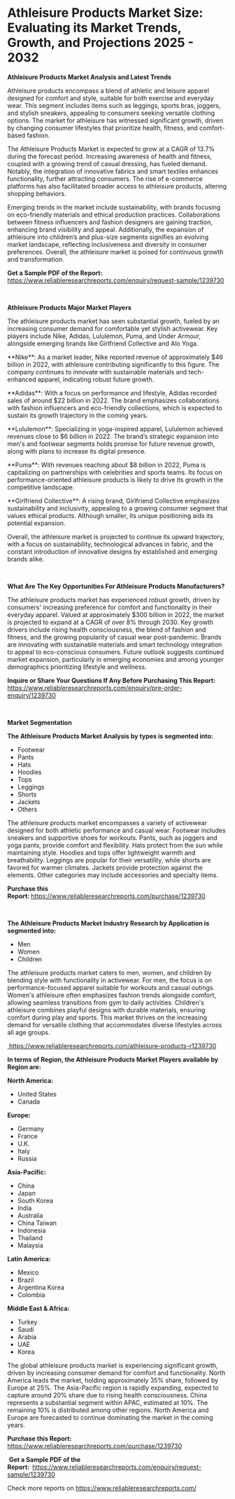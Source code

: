<p><h1>Athleisure Products Market Size: Evaluating its Market Trends, Growth, and Projections 2025 - 2032</h1></p><p><strong>Athleisure Products Market Analysis and Latest Trends</strong></p>
<p><p>Athleisure products encompass a blend of athletic and leisure apparel designed for comfort and style, suitable for both exercise and everyday wear. This segment includes items such as leggings, sports bras, joggers, and stylish sneakers, appealing to consumers seeking versatile clothing options. The market for athleisure has witnessed significant growth, driven by changing consumer lifestyles that prioritize health, fitness, and comfort-based fashion.</p><p>The Athleisure Products Market is expected to grow at a CAGR of 13.7% during the forecast period. Increasing awareness of health and fitness, coupled with a growing trend of casual dressing, has fueled demand. Notably, the integration of innovative fabrics and smart textiles enhances functionality, further attracting consumers. The rise of e-commerce platforms has also facilitated broader access to athleisure products, altering shopping behaviors.</p><p>Emerging trends in the market include sustainability, with brands focusing on eco-friendly materials and ethical production practices. Collaborations between fitness influencers and fashion designers are gaining traction, enhancing brand visibility and appeal. Additionally, the expansion of athleisure into children’s and plus-size segments signifies an evolving market landscape, reflecting inclusiveness and diversity in consumer preferences. Overall, the athleisure market is poised for continuous growth and transformation.</p></p>
<p><strong>Get a Sample PDF of the Report:&nbsp;</strong> <a href="https://www.reliableresearchreports.com/enquiry/request-sample/1239730?utm_campaign=3020&utm_medium=2&utm_source=Github&utm_content=ia&utm_term=05042025&utm_id=athleisure-products">https://www.reliableresearchreports.com/enquiry/request-sample/1239730</a></p>
<p>&nbsp;</p>
<p><strong>Athleisure Products Major Market Players</strong></p>
<p><p>The athleisure products market has seen substantial growth, fueled by an increasing consumer demand for comfortable yet stylish activewear. Key players include Nike, Adidas, Lululemon, Puma, and Under Armour, alongside emerging brands like Girlfriend Collective and Alo Yoga.</p><p>**Nike**: As a market leader, Nike reported revenue of approximately $46 billion in 2022, with athleisure contributing significantly to this figure. The company continues to innovate with sustainable materials and tech-enhanced apparel, indicating robust future growth. </p><p>**Adidas**: With a focus on performance and lifestyle, Adidas recorded sales of around $22 billion in 2022. The brand emphasizes collaborations with fashion influencers and eco-friendly collections, which is expected to sustain its growth trajectory in the coming years.</p><p>**Lululemon**: Specializing in yoga-inspired apparel, Lululemon achieved revenues close to $6 billion in 2022. The brand’s strategic expansion into men's and footwear segments holds promise for future revenue growth, along with plans to increase its digital presence.</p><p>**Puma**: With revenues reaching about $8 billion in 2022, Puma is capitalizing on partnerships with celebrities and sports teams. Its focus on performance-oriented athleisure products is likely to drive its growth in the competitive landscape.</p><p>**Girlfriend Collective**: A rising brand, Girlfriend Collective emphasizes sustainability and inclusivity, appealing to a growing consumer segment that values ethical products. Although smaller, its unique positioning aids its potential expansion.</p><p>Overall, the athleisure market is projected to continue its upward trajectory, with a focus on sustainability, technological advances in fabric, and the constant introduction of innovative designs by established and emerging brands alike.</p></p>
<p>&nbsp;</p>
<p><strong>What Are The Key Opportunities For Athleisure Products Manufacturers?</strong></p>
<p><p>The athleisure products market has experienced robust growth, driven by consumers' increasing preference for comfort and functionality in their everyday apparel. Valued at approximately $300 billion in 2022, the market is projected to expand at a CAGR of over 8% through 2030. Key growth drivers include rising health consciousness, the blend of fashion and fitness, and the growing popularity of casual wear post-pandemic. Brands are innovating with sustainable materials and smart technology integration to appeal to eco-conscious consumers. Future outlook suggests continued market expansion, particularly in emerging economies and among younger demographics prioritizing lifestyle and wellness.</p></p>
<p><strong>Inquire or Share Your Questions If Any Before Purchasing This Report:</strong> <a href="https://www.reliableresearchreports.com/enquiry/pre-order-enquiry/1239730?utm_campaign=3020&utm_medium=2&utm_source=Github&utm_content=ia&utm_term=05042025&utm_id=athleisure-products">https://www.reliableresearchreports.com/enquiry/pre-order-enquiry/1239730</a></p>
<p>&nbsp;</p>
<p><strong>Market Segmentation</strong></p>
<p><strong>The Athleisure Products Market Analysis by types is segmented into:</strong></p>
<p><ul><li>Footwear</li><li>Pants</li><li>Hats</li><li>Hoodies</li><li>Tops</li><li>Leggings</li><li>Shorts</li><li>Jackets</li><li>Others</li></ul></p>
<p><p>The athleisure products market encompasses a variety of activewear designed for both athletic performance and casual wear. Footwear includes sneakers and supportive shoes for workouts. Pants, such as joggers and yoga pants, provide comfort and flexibility. Hats protect from the sun while maintaining style. Hoodies and tops offer lightweight warmth and breathability. Leggings are popular for their versatility, while shorts are favored for warmer climates. Jackets provide protection against the elements. Other categories may include accessories and specialty items.</p></p>
<p><strong>Purchase this Report:&nbsp;</strong><a href="https://www.reliableresearchreports.com/purchase/1239730?utm_campaign=3020&utm_medium=2&utm_source=Github&utm_content=ia&utm_term=05042025&utm_id=athleisure-products">https://www.reliableresearchreports.com/purchase/1239730</a></p>
<p>&nbsp;</p>
<p><strong>The Athleisure Products Market Industry Research by Application is segmented into:</strong></p>
<p><ul><li>Men</li><li>Women</li><li>Children</li></ul></p>
<p><p>The athleisure products market caters to men, women, and children by blending style with functionality in activewear. For men, the focus is on performance-focused apparel suitable for workouts and casual outings. Women's athleisure often emphasizes fashion trends alongside comfort, allowing seamless transitions from gym to daily activities. Children's athleisure combines playful designs with durable materials, ensuring comfort during play and sports. This market thrives on the increasing demand for versatile clothing that accommodates diverse lifestyles across all age groups.</p></p>
<p><a href="https://www.reliableresearchreports.com/athleisure-products-r1239730?utm_campaign=3020&utm_medium=2&utm_source=Github&utm_content=ia&utm_term=05042025&utm_id=athleisure-products">&nbsp;https://www.reliableresearchreports.com/athleisure-products-r1239730</a></p>
<p><strong>In terms of Region, the Athleisure Products Market Players available by Region are:</strong></p>
<p>
    <p> <strong> North America: </strong>
        <ul>
            <li>United States</li>
            <li>Canada</li>
        </ul>
        </p> 
    <p> <strong> Europe: </strong>
        <ul>
            <li>Germany</li>
            <li>France</li>
            <li>U.K.</li>
            <li>Italy</li>
            <li>Russia</li>
        </ul>
        </p> 
    <p> <strong> Asia-Pacific: </strong>
        <ul>
            <li>China</li>
            <li>Japan</li>
            <li>South Korea</li>
            <li>India</li>
            <li>Australia</li>
            <li>China Taiwan</li>
            <li>Indonesia</li>
            <li>Thailand</li>
            <li>Malaysia</li>
        </ul>
        </p> 
    <p> <strong> Latin America: </strong>
        <ul>
            <li>Mexico</li>
            <li>Brazil</li>
            <li>Argentina Korea</li>
            <li>Colombia</li>
        </ul>
        </p> 
    <p> <strong> Middle East & Africa: </strong>
        <ul>
            <li>Turkey</li>
            <li>Saudi</li>
            <li>Arabia</li>
            <li>UAE</li>
            <li>Korea</li>
        </ul>
    </p>
    </p>
<p><p>The global athleisure products market is experiencing significant growth, driven by increasing consumer demand for comfort and functionality. North America leads the market, holding approximately 35% share, followed by Europe at 25%. The Asia-Pacific region is rapidly expanding, expected to capture around 20% share due to rising health consciousness. China represents a substantial segment within APAC, estimated at 10%. The remaining 10% is distributed among other regions. North America and Europe are forecasted to continue dominating the market in the coming years.</p></p>
<p><strong>Purchase this Report: </strong><a href="https://www.reliableresearchreports.com/purchase/1239730?utm_campaign=3020&utm_medium=2&utm_source=Github&utm_content=ia&utm_term=05042025&utm_id=athleisure-products">https://www.reliableresearchreports.com/purchase/1239730</a></p>
<p>&nbsp;<strong>Get a Sample PDF of the Report:&nbsp;&nbsp;</strong><a href="https://www.reliableresearchreports.com/enquiry/request-sample/1239730?utm_campaign=3020&utm_medium=2&utm_source=Github&utm_content=ia&utm_term=05042025&utm_id=athleisure-products">https://www.reliableresearchreports.com/enquiry/request-sample/1239730</a></p>
<p><strong></strong></p>
<p>Check more reports on <a href="https://www.reliableresearchreports.com/?utm_campaign=3020&utm_medium=2&utm_source=Github&utm_content=ia&utm_term=05042025&utm_id=athleisure-products">https://www.reliableresearchreports.com/</a></p>